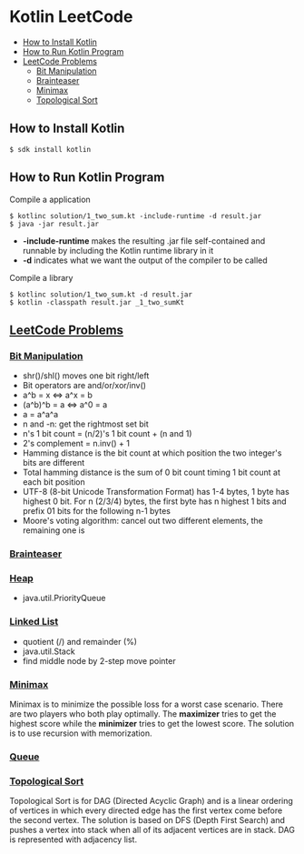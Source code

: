 # Kotlin LeetCode
- [How to Install Kotlin](#how-to-install-kotlin)    
- [How to Run Kotlin Program](#how-to-run-kotlin-program)    
- [LeetCode Problems](#leetcode-problems)  
  - [Bit Manipulation](#bit-manipulation) 
  - [Brainteaser](#brainteaser)
  - [Minimax](#minimax)
  - [Topological Sort](#topological-sort)

## How to Install Kotlin

    $ sdk install kotlin 

## How to Run Kotlin Program 
Compile a application

    $ kotlinc solution/1_two_sum.kt -include-runtime -d result.jar
    $ java -jar result.jar

+ **-include-runtime** makes the resulting .jar file self-contained and runnable by including the Kotlin runtime library in it
+ **-d** indicates what we want the output of the compiler to be called

Compile a library

    $ kotlinc solution/1_two_sum.kt -d result.jar
    $ kotlin -classpath result.jar _1_two_sumKt

## [LeetCode Problems](https://leetcode.com/problemset/all/)

### [Bit Manipulation](https://leetcode.com/tag/bit-manipulation/)
- shr()/shl() moves one bit right/left
- Bit operators are and/or/xor/inv()
- a^b = x <=> a^x = b
- (a^b)^b = a <=> a^0 = a
- a = a^a^a
- n and  -n: get the rightmost set bit
- n's 1 bit count = (n/2)'s 1 bit count + (n and 1)
- 2's complement = n.inv() + 1
- Hamming distance is the bit count at which position the two integer's bits are different
- Total hamming distance is the sum of 0 bit count timing 1 bit count at each bit position
- UTF-8 (8-bit Unicode Transformation Format) has 1-4 bytes, 1 byte has highest 0 bit. 
For n (2/3/4) bytes, the first byte has n highest 1 bits and prefix 01 bits for the following n-1 bytes
- Moore's voting algorithm: cancel out two different elements, the remaining one is 

### [Brainteaser](https://leetcode.com/tag/brainteaser/)

### [Heap](https://leetcode.com/tag/heap/)
- java.util.PriorityQueue

### [Linked List](https://leetcode.com/tag/linked-list/)
- quotient (/) and remainder (%)
- java.util.Stack
- find middle node by 2-step move pointer

### [Minimax](https://leetcode.com/tag/minimax/)
Minimax is to minimize the possible loss for a worst case scenario. 
There are two players who both play optimally. 
The **maximizer** tries to get the highest score while the **minimizer** tries to get the lowest score. 
The solution is to use recursion with memorization.

### [Queue](https://leetcode.com/tag/queue/)

### [Topological Sort](https://leetcode.com/tag/topological-sort/)
Topological Sort is for DAG (Directed Acyclic Graph) and is a linear ordering of vertices in which every directed edge has the first vertex come before the second vertex.
The solution is based on DFS (Depth First Search) and pushes a vertex into stack when all of its adjacent vertices are in stack.
DAG is represented with adjacency list.
    






